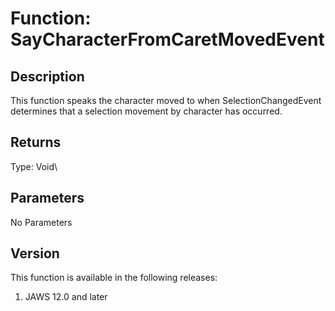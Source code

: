 # Function: SayCharacterFromCaretMovedEvent

## Description

This function speaks the character moved to when SelectionChangedEvent
determines that a selection movement by character has occurred.

## Returns

Type: Void\

## Parameters

No Parameters

## Version

This function is available in the following releases:

1.  JAWS 12.0 and later
